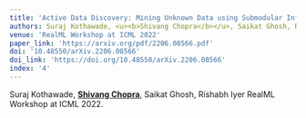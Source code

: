 ```yaml
---
title: 'Active Data Discovery: Mining Unknown Data using Submodular Information Measures'
authors: Suraj Kothawade, <u><b>Shivang Chopra</b></u>, Saikat Ghosh, Rishabh Iyer
venue: 'RealML Workshop at ICML 2022'
paper_link: 'https://arxiv.org/pdf/2206.08566.pdf'
doi: '10.48550/arXiv.2206.08566'
doi_link: 'https://doi.org/10.48550/arXiv.2206.08566'
index: '4'
---
```

Suraj Kothawade, <u><b>Shivang Chopra</b></u>, Saikat Ghosh, Rishabh Iyer
RealML Workshop at ICML 2022.

